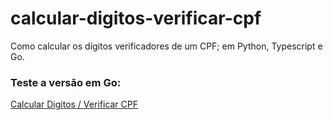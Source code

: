 # calcular-digitos-verificar-cpf
Como calcular os dígitos verificadores de um CPF; em Python, Typescript e Go.

<h3>Teste a versão em Go:</h3>
<a href="https://onlinegdb.com/WNzaEe5zU" target="_blank">Calcular Digitos / Verificar CPF</a>
